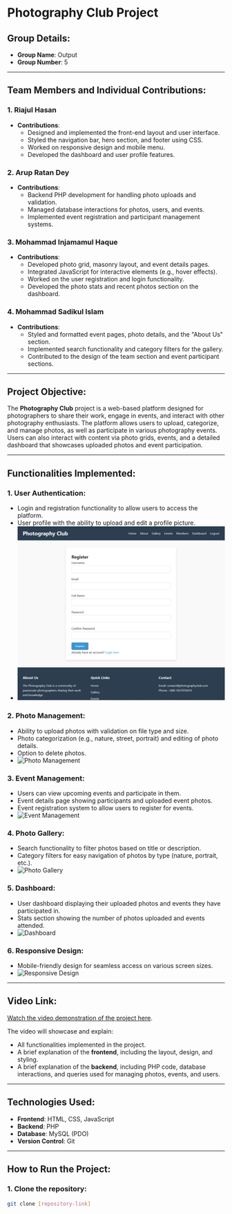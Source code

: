 # Photography Club Project

## Group Details:
- **Group Name**: Output
- **Group Number**: 5

---

## Team Members and Individual Contributions:

### **1. Riajul Hasan**
   - **Contributions**:
     - Designed and implemented the front-end layout and user interface.
     - Styled the navigation bar, hero section, and footer using CSS.
     - Worked on responsive design and mobile menu.
     - Developed the dashboard and user profile features.

### **2. Arup Ratan Dey**
   - **Contributions**:
     - Backend PHP development for handling photo uploads and validation.
     - Managed database interactions for photos, users, and events.
     - Implemented event registration and participant management systems.
  
### **3. Mohammad Injamamul Haque**
   - **Contributions**:
     - Developed photo grid, masonry layout, and event details pages.
     - Integrated JavaScript for interactive elements (e.g., hover effects).
     - Worked on the user registration and login functionality.
     - Developed the photo stats and recent photos section on the dashboard.
  
### **4. Mohammad Sadikul Islam**
   - **Contributions**:
     - Styled and formatted event pages, photo details, and the "About Us" section.
     - Implemented search functionality and category filters for the gallery.
     - Contributed to the design of the team section and event participant sections.

---

## **Project Objective**:
The **Photography Club** project is a web-based platform designed for photographers to share their work, engage in events, and interact with other photography enthusiasts. The platform allows users to upload, categorize, and manage photos, as well as participate in various photography events. Users can also interact with content via photo grids, events, and a detailed dashboard that showcases uploaded photos and event participation.

---

## **Functionalities Implemented**:

### **1. User Authentication**:
   - Login and registration functionality to allow users to access the platform.
   - User profile with the ability to upload and edit a profile picture.
   - ![User Authentication](https://github.com/Riajul-56/Photography_Club/blob/main/Register.png)

### **2. Photo Management**:
   - Ability to upload photos with validation on file type and size.
   - Photo categorization (e.g., nature, street, portrait) and editing of photo details.
   - Option to delete photos.
   - ![Photo Management](images/photo-management.png)

### **3. Event Management**:
   - Users can view upcoming events and participate in them.
   - Event details page showing participants and uploaded event photos.
   - Event registration system to allow users to register for events.
   - ![Event Management](images/event-management.png)

### **4. Photo Gallery**:
   - Search functionality to filter photos based on title or description.
   - Category filters for easy navigation of photos by type (nature, portrait, etc.).
   - ![Photo Gallery](images/photo-gallery.png)

### **5. Dashboard**:
   - User dashboard displaying their uploaded photos and events they have participated in.
   - Stats section showing the number of photos uploaded and events attended.
   - ![Dashboard](images/dashboard.png)

### **6. Responsive Design**:
   - Mobile-friendly design for seamless access on various screen sizes.
   - ![Responsive Design](images/responsive-design.png)

---

## **Video Link**:
[Watch the video demonstration of the project here](insert-your-video-link-here).

The video will showcase and explain:
- All functionalities implemented in the project.
- A brief explanation of the **frontend**, including the layout, design, and styling.
- A brief explanation of the **backend**, including PHP code, database interactions, and queries used for managing photos, events, and users.

---

## **Technologies Used**:
- **Frontend**: HTML, CSS, JavaScript
- **Backend**: PHP
- **Database**: MySQL (PDO)
- **Version Control**: Git

---

## **How to Run the Project**:

### **1. Clone the repository**:
```bash
git clone [repository-link]
